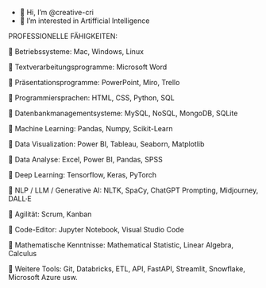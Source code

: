 - 👋 Hi, I’m @creative-cri
- 👀 I’m interested in Artifficial Intelligence

PROFESSIONELLE FÄHIGKEITEN:

	Betriebssysteme: Mac, Windows, Linux 

	Textverarbeitungsprogramme: Microsoft Word

	Präsentationsprogramme: PowerPoint, Miro, Trello

	Programmiersprachen: HTML, CSS, Python, SQL

	Datenbankmanagementsysteme: MySQL, NoSQL, MongoDB, SQLite

	Machine Learning: Pandas, Numpy, Scikit-Learn

	Data Visualization: Power BI, Tableau, Seaborn, Matplotlib

	Data Analyse: Excel, Power BI, Pandas, SPSS

	Deep Learning: Tensorflow, Keras, PyTorch

	NLP / LLM / Generative AI: NLTK, SpaCy, ChatGPT Prompting, Midjourney, DALL·E

	Agilität: Scrum, Kanban

	Code-Editor: Jupyter Notebook, Visual Studio Code

	Mathematische Kenntnisse: Mathematical Statistic, Linear Algebra, Calculus

	Weitere Tools: Git, Databricks, ETL, API, FastAPI, Streamlit, Snowflake, Microsoft Azure usw. 

<!---
creative-cri/creative-cri is a ✨ special ✨ repository because its `README.md` (this file) appears on your GitHub profile.
You can click the Preview link to take a look at your changes.
--->

